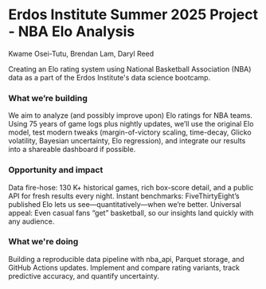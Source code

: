 # Erdos Institute Summer 2025 Project - NBA Elo Analysis

Kwame Osei-Tutu, Brendan Lam, Daryl Reed

Creating an Elo rating system using National Basketball Association (NBA) data as a part of the Erdos Institute's data science bootcamp.

### What we’re building
We aim to analyze (and possibly improve upon) Elo ratings for NBA teams. Using 75 years of game logs plus nightly updates, we’ll use the original Elo model, test modern tweaks (margin-of-victory scaling, time-decay, Glicko volatility, Bayesian uncertainty, Elo regression), and integrate our results into a shareable dashboard if possible.

### Opportunity and impact
Data fire-hose: 130 K+ historical games, rich box-score detail, and a public API for fresh results every night.
Instant benchmarks: FiveThirtyEight’s published Elo lets us see—quantitatively—when we’re better.
Universal appeal: Even casual fans “get” basketball, so our insights land quickly with any audience.

### What we're doing
Building a reproducible data pipeline with nba_api, Parquet storage, and GitHub Actions updates.
Implement and compare rating variants, track predictive accuracy, and quantify uncertainty.

